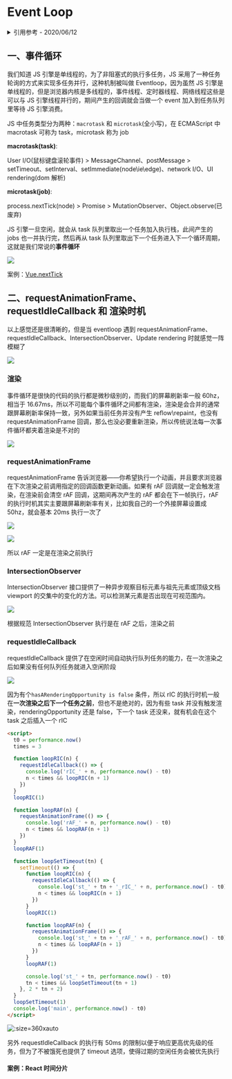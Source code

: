 # Event Loop

<details>
<summary>引用参考 - 2020/06/12</summary>

- [从浏览器多进程到 JS 单线程，JS 运行机制最全面的一次梳理](http://www.dailichun.com/2018/01/21/js_singlethread_eventloop.html) - _Lichun Dai 2018-01-21_
- [从 HTML 规范和 W3C 草案来解读 Event Loop、requestAnimationFrame、requestIdleCallback](https://github.com/sl1673495/blogs/issues/47)
- https://html.spec.whatwg.org/#window-event-loop
- [超好用的 API 之 IntersectionObserver](https://juejin.im/post/5d11ced1f265da1b7004b6f7)
- https://developer.mozilla.org/zh-CN/docs/Web/API/Window/requestAnimationFrame
- https://developer.mozilla.org/zh-CN/docs/Web/API/Window/requestIdleCallback
- [Node 定时器详解](http://www.ruanyifeng.com/blog/2018/02/node-event-loop.html)

</details>

## 一、事件循环

我们知道 JS 引擎是单线程的，为了非阻塞式的执行多任务，JS 采用了一种任务轮询的方式来实现多任务并行，这种机制被叫做 Eventloop，因为虽然 JS 引擎是单线程的，但是浏览器内核是多线程的，事件线程、定时器线程、网络线程这些是可以与 JS 引擎线程并行的，期间产生的回调就会当做一个 event 加入到任务队列里等待 JS 引擎消费。

JS 中任务类型分为两种：`macrotask` 和 `microtask`(全小写)，在 ECMAScript 中 macrotask 可称为 task，microtask 称为 job

**macrotask(task)**:

User I/O(鼠标键盘滚轮事件) > MessageChannel、postMessage > setTimeout、setInterval、setImmediate(node\ie\edge)、network I/O、UI rendering(dom 解析)

**microtask(job)**:

process.nextTick(node) > Promise > MutationObserver、Object.observe(已废弃)

JS 引擎一旦空闲，就会从 task 队列里取出一个任务加入执行栈，此间产生的 jobs 也一并执行完，然后再从 task 队列里取出下一个任务进入下一个循环周期，这就是我们常说的**事件循环**

![](img/eventloop.png)

案例：[Vue.nextTick](/frame/vue/nexttick.md)

## 二、requestAnimationFrame、requestIdleCallback 和 渲染时机

以上感觉还是很清晰的，但是当 eventloop 遇到 requestAnimationFrame、requestIdleCallback、IntersectionObserver、Update rendering 时就感觉一阵模糊了

![](img/eventloop1.png)

### 渲染

事件循环是很快的代码的执行都是微秒级别的，而我们的屏幕刷新率一般 60hz，相当于 16.67ms，所以不可能每个事件循环之间都有渲染，渲染是会合并的通常跟屏幕刷新率保持一致，另外如果当前任务并没有产生 reflow\repaint，也没有 requestAnimationFrame 回调，那么也没必要重新渲染，所以传统说法每一次事件循环都夹着渲染是不对的

![](img/eventloopunrender.png)

### requestAnimationFrame

requestAnimationFrame 告诉浏览器——你希望执行一个动画，并且要求浏览器在下次渲染之前调用指定的回调函数更新动画。如果有 rAF 回调就一定会触发渲染，在渲染前会清空 rAF 回调，这期间再次产生的 rAF 都会在下一帧执行，rAF 的执行时机其实主要跟屏幕刷新率有关，比如我自己的一个外接屏幕设置成 50hz，就会基本 20ms 执行一次了

![](img/eventloop50hz.png)

![](img/eventloopraf.png)

所以 rAF 一定是在渲染之前执行

### IntersectionObserver

IntersectionObserver 接口提供了一种异步观察目标元素与祖先元素或顶级文档 viewport 的交集中的变化的方法。可以检测某元素是否出现在可视范围内。

![](img/intersection.png)

根据规范 IntersectionObserver 执行是在 rAF 之后，渲染之前

### requestIdleCallback

requestIdleCallback 提供了在空闲时间自动执行队列任务的能力，在一次渲染之后如果没有任何队列任务就进入空闲阶段

![](img/eventloopidle.png)

因为有个`hasARenderingOpportunity is false` 条件，所以 rIC 的执行时机一般在**一次渲染之后下一个任务之前**，但也不是绝对的，因为有些 task 并没有触发渲染，renderingOpportunity 还是 false，下一个 task 还没来，就有机会在这个 task 之后插入一个 rIC

```html
<script>
  t0 = performance.now()
  times = 3

  function loopRIC(n) {
    requestIdleCallback(() => {
      console.log('rIC_' + n, performance.now() - t0)
      n < times && loopRIC(n + 1)
    })
  }
  loopRIC(1)

  function loopRAF(n) {
    requestAnimationFrame(() => {
      console.log('rAF_' + n, performance.now() - t0)
      n < times && loopRAF(n + 1)
    })
  }
  loopRAF(1)

  function loopSetTimeout(tn) {
    setTimeout(() => {
      function loopRIC(n) {
        requestIdleCallback(() => {
          console.log('st_' + tn + '_rIC_' + n, performance.now() - t0)
          n < times && loopRIC(n + 1)
        })
      }
      loopRIC(1)

      function loopRAF(n) {
        requestAnimationFrame(() => {
          console.log('st_' + tn + '_rAF_' + n, performance.now() - t0)
          n < times && loopRAF(n + 1)
        })
      }
      loopRAF(1)

      console.log('st_' + tn, performance.now() - t0)
      tn < times && loopSetTimeout(tn + 1)
    }, 2 * tn + 2)
  }
  loopSetTimeout(1)
  console.log('main', performance.now() - t0)
</script>
```

![](img/eventloopric.png ':size=360xauto')

另外 requestIdleCallback 的执行有 50ms 的限制以便于响应更高优先级的任务，但为了不被饿死也提供了 timeout 选项，使得过期的空闲任务会被优先执行

#### 案例：React 时间分片
